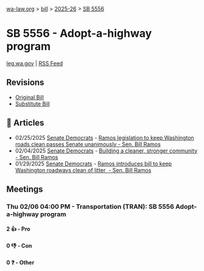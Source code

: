 [wa-law.org](/) > [bill](/bill/) > [2025-26](/bill/2025-26/) > [SB 5556](/bill/2025-26/sb/5556/)

# SB 5556 - Adopt-a-highway program
[leg.wa.gov](https://app.leg.wa.gov/billsummary?BillNumber=5556&Year=2025&Initiative=false) | [RSS Feed](./rss.xml)

## Revisions
* [Original Bill](1/)
* [Substitute Bill](S/)

## 📰 Articles
* 02/25/2025 [Senate Democrats](/org/senate_democrats/) - [Ramos legislation to keep Washington roads clean passes Senate unanimously - Sen. Bill Ramos](https://senatedemocrats.wa.gov/ramos/2025/02/25/ramos-legislation-to-keep-washington-roads-clean-passes-senate-unanimously/#:~:text=Senate%20Bill%205556)
* 02/04/2025 [Senate Democrats](/org/senate_democrats/) - [Building a cleaner, stronger community - Sen. Bill Ramos](https://senatedemocrats.wa.gov/ramos/2025/02/04/building-a-cleaner-stronger-community/#:~:text=Senate%20Bill%205556)
* 01/29/2025 [Senate Democrats](/org/senate_democrats/) - [Ramos introduces bill to keep Washington roadways clean of litter  - Sen. Bill Ramos](https://senatedemocrats.wa.gov/ramos/2025/01/29/ramos-introduces-bill-to-keep-washington-roadways-clean-of-litter/#:~:text=Senate%20Bill%205556)

## Meetings
### Thu 02/06 04:00 PM - Transportation (TRAN): SB 5556 Adopt-a-highway program
#### 2 👍 - Pro

#### 0 👎 - Con

#### 0 ❓ - Other
